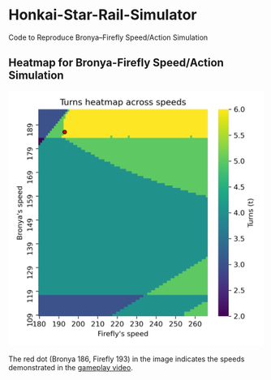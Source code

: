 # Honkai-Star-Rail-Simulator
Code to Reproduce Bronya–Firefly Speed/Action Simulation

## Heatmap for Bronya-Firefly Speed/Action Simulation
<img src="plot.png" alt="drawing" width="700"/>

The red dot (Bronya 186, Firefly 193) in the image indicates the speeds demonstrated in the [gameplay video](https://www.bilibili.com/video/BV1J9tuzLEac/).
